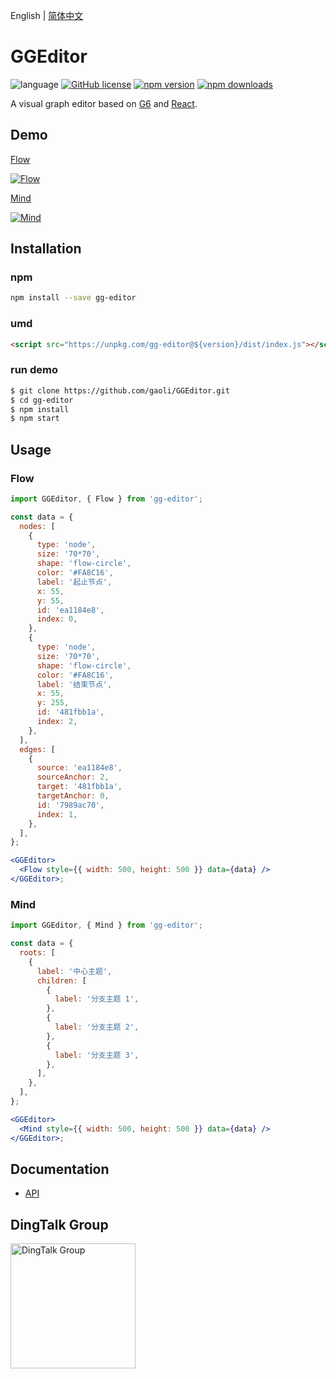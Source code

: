 English | [简体中文](README.zh-CN.md)

# GGEditor

![language](https://img.shields.io/badge/language-react-red.svg) [![GitHub license](https://img.shields.io/github/license/mashape/apistatus.svg)](https://github.com/gaoli/GGEditor/blob/master/LICENSE)
[![npm version](https://img.shields.io/npm/v/gg-editor.svg)](https://www.npmjs.com/package/gg-editor)
[![npm downloads](https://img.shields.io/npm/dm/gg-editor.svg)](https://www.npmjs.com/package/gg-editor)

A visual graph editor based on [G6](https://github.com/antvis/g6) and [React](https://github.com/facebook/react).

## Demo

[Flow](http://ggeditor.com/examples/flow)

[![Flow](https://img.alicdn.com/tfs/TB1cl0LyAzoK1RjSZFlXXai4VXa-800-407.gif)](http://ggeditor.com/examples/flow)

[Mind](http://ggeditor.com/examples/mind)

[![Mind](https://img.alicdn.com/tfs/TB1Qed2yxjaK1RjSZFAXXbdLFXa-800-467.gif)](http://ggeditor.com/examples/mind)

## Installation

### npm

```sh
npm install --save gg-editor
```

### umd

```html
<script src="https://unpkg.com/gg-editor@${version}/dist/index.js"></script>
```

### run demo

```sh
$ git clone https://github.com/gaoli/GGEditor.git
$ cd gg-editor
$ npm install
$ npm start
```

## Usage

### Flow

```jsx
import GGEditor, { Flow } from 'gg-editor';

const data = {
  nodes: [
    {
      type: 'node',
      size: '70*70',
      shape: 'flow-circle',
      color: '#FA8C16',
      label: '起止节点',
      x: 55,
      y: 55,
      id: 'ea1184e8',
      index: 0,
    },
    {
      type: 'node',
      size: '70*70',
      shape: 'flow-circle',
      color: '#FA8C16',
      label: '结束节点',
      x: 55,
      y: 255,
      id: '481fbb1a',
      index: 2,
    },
  ],
  edges: [
    {
      source: 'ea1184e8',
      sourceAnchor: 2,
      target: '481fbb1a',
      targetAnchor: 0,
      id: '7989ac70',
      index: 1,
    },
  ],
};

<GGEditor>
  <Flow style={{ width: 500, height: 500 }} data={data} />
</GGEditor>;
```

### Mind

```jsx
import GGEditor, { Mind } from 'gg-editor';

const data = {
  roots: [
    {
      label: '中心主题',
      children: [
        {
          label: '分支主题 1',
        },
        {
          label: '分支主题 2',
        },
        {
          label: '分支主题 3',
        },
      ],
    },
  ],
};

<GGEditor>
  <Mind style={{ width: 500, height: 500 }} data={data} />
</GGEditor>;
```

## Documentation

- [API](https://www.yuque.com/ggeditor/api-en)

## DingTalk Group

[<img src="https://img.alicdn.com/tfs/TB1AWhRywHqK1RjSZJnXXbNLpXa-1242-1602.jpg" alt="DingTalk Group" width="200">](https://qr.dingtalk.com/action/joingroup?code=v1,k1,PSFRQbatttuFXEJhDNG1P4CMMUI1+sUDO5MZr3gjhqk=&_dt_no_comment=1&origin=11)
